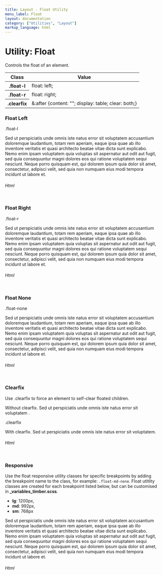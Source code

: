 ```yaml
---
title: Layout - Float Utility
menu_label: Float
layout: documentation
category: ["Utilities", "Layout"]
markup_language: html
---
```


<div class="section-block">
  <div class="row pt-40 pt-md-40">
    <!-- Content Inner -->
    <div class="col w-9/12 w-md-full order-2 content-inner">
      <h1 class="font-light">Utility: Float</h1>
      <p>Controls the float of an element.</p>
      <!-- Classes -->
      <div class="table-scrollable">
        <table class="table size-md rounded bg-white">
          <thead>
            <tr>
              <th> Class </th>
              <th> Value </th>
            </tr>
          </thead>
          <tbody class="font-mono">
            <tr>
              <th class="color-indigo">.float-l</th>
              <td> float: left; </td>
            </tr>
            <tr>
              <th class="color-indigo">.float-r</th>
              <td> float: right; </td>
            </tr>
            <tr>
              <th class="color-indigo">.clearfix</th>
              <td> &amp;:after {content: ""; display: table; clear: both;} </td>
            </tr>
          </tbody>
        </table>
      </div>
      <!-- Classes End -->
      <!-- Demo Block -->
      <div class="demo-block mt-80">
        <h3 class="font-light">Float Left</h3>
        <div class="p-30 rounded bg-grey-ultralight">
          <div class="w-100 h-100 flex items-center float-l mr-20 rounded bg-grey-darkest color-white"><span class="mx-auto">.float-l</span></div>
          <p>Sed ut perspiciatis unde omnis iste natus error sit voluptatem accusantium doloremque laudantium, totam rem aperiam, eaque ipsa quae ab illo inventore veritatis et quasi architecto beatae vitae dicta sunt explicabo. Nemo enim ipsam voluptatem quia voluptas sit aspernatur aut odit aut fugit, sed quia consequuntur magni dolores eos qui ratione voluptatem sequi nesciunt. Neque porro quisquam est, qui dolorem ipsum quia dolor sit amet, consectetur, adipisci velit, sed quia non numquam eius modi tempora incidunt ut labore et.</p>
        </div>
      </div>
      <!-- Demo Block End -->
      <!-- code -->
      <h6 class="uppercase">Html</h6>
      <div class="rounded p-20 overflow-y-scroll mb-0 bg-gradient-grey-ultralight border-l border-4 border-solid border-indigo">
        <pre class="m-0 language-html"><code class="inline-block scrolling-touch"><!--<div class="p-30 rounded bg-grey-ultralight">
	<div class="w-100 h-100 flex items-center float-l mr-20 rounded bg-grey-darkest color-white"><span class="mx-auto">.float-l</span></div>
	<p>Sed ut perspiciatis unde omnis iste natus error sit voluptatem accusantium doloremque laudantium, totam rem aperiam, eaque ipsa quae ab illo inventore veritatis et quasi architecto beatae vitae dicta sunt explicabo. Nemo enim ipsam voluptatem quia voluptas sit aspernatur aut odit aut fugit, sed quia consequuntur magni dolores eos qui ratione voluptatem sequi nesciunt. Neque porro quisquam est, qui dolorem ipsum quia dolor sit amet, consectetur, adipisci velit, sed quia non numquam eius modi tempora incidunt ut labore et.</p>
</div>
--></code></pre>
      </div>
      <!-- code -->
      <!-- Demo Block -->
      <div class="demo-block mt-80">
        <h3 class="font-light">Float Right</h3>
        <div class="p-30 rounded bg-grey-ultralight">
          <div class="w-100 h-100 flex items-center float-r mr-20 rounded bg-grey-darkest color-white"><span class="mx-auto">.float-r</span></div>
          <p>Sed ut perspiciatis unde omnis iste natus error sit voluptatem accusantium doloremque laudantium, totam rem aperiam, eaque ipsa quae ab illo inventore veritatis et quasi architecto beatae vitae dicta sunt explicabo. Nemo enim ipsam voluptatem quia voluptas sit aspernatur aut odit aut fugit, sed quia consequuntur magni dolores eos qui ratione voluptatem sequi nesciunt. Neque porro quisquam est, qui dolorem ipsum quia dolor sit amet, consectetur, adipisci velit, sed quia non numquam eius modi tempora incidunt ut labore et.</p>
        </div>
      </div>
      <!-- Demo Block End -->
      <!-- code -->
      <h6 class="uppercase">Html</h6>
      <div class="rounded p-20 overflow-y-scroll mb-0 bg-gradient-grey-ultralight border-l border-4 border-solid border-indigo">
        <pre class="m-0 language-html"><code class="inline-block scrolling-touch"><!--<div class="p-30 rounded bg-grey-ultralight">
	<div class="w-100 h-100 flex items-center float-r mr-20 rounded bg-grey-darkest color-white"><span class="mx-auto">.float-r</span></div>
	<p>Sed ut perspiciatis unde omnis iste natus error sit voluptatem accusantium doloremque laudantium, totam rem aperiam, eaque ipsa quae ab illo inventore veritatis et quasi architecto beatae vitae dicta sunt explicabo. Nemo enim ipsam voluptatem quia voluptas sit aspernatur aut odit aut fugit, sed quia consequuntur magni dolores eos qui ratione voluptatem sequi nesciunt. Neque porro quisquam est, qui dolorem ipsum quia dolor sit amet, consectetur, adipisci velit, sed quia non numquam eius modi tempora incidunt ut labore et.</p>
</div>
--></code></pre>
      </div>
      <!-- code -->
      <!-- Demo Block -->
      <div class="demo-block mt-80">
        <h3 class="font-light">Float None</h3>
        <div class="p-30 rounded bg-grey-ultralight">
          <div class="w-100 h-100 flex items-center float-none mr-20 mb-20 rounded bg-grey-darkest color-white"><span class="mx-auto">.float-none</span></div>
          <p>Sed ut perspiciatis unde omnis iste natus error sit voluptatem accusantium doloremque laudantium, totam rem aperiam, eaque ipsa quae ab illo inventore veritatis et quasi architecto beatae vitae dicta sunt explicabo. Nemo enim ipsam voluptatem quia voluptas sit aspernatur aut odit aut fugit, sed quia consequuntur magni dolores eos qui ratione voluptatem sequi nesciunt. Neque porro quisquam est, qui dolorem ipsum quia dolor sit amet, consectetur, adipisci velit, sed quia non numquam eius modi tempora incidunt ut labore et.</p>
        </div>
      </div>
      <!-- Demo Block End -->
      <!-- code -->
      <h6 class="uppercase">Html</h6>
      <div class="rounded p-20 overflow-y-scroll mb-0 bg-gradient-grey-ultralight border-l border-4 border-solid border-indigo">
        <pre class="m-0 language-html"><code class="inline-block scrolling-touch"><!--<div class="p-30 rounded bg-grey-ultralight">
	<div class="w-100 h-100 flex items-center float-none mr-20 mb-20 rounded bg-grey-darkest color-white"><span class="mx-auto">.float-none</span></div>
	<p>Sed ut perspiciatis unde omnis iste natus error sit voluptatem accusantium doloremque laudantium, totam rem aperiam, eaque ipsa quae ab illo inventore veritatis et quasi architecto beatae vitae dicta sunt explicabo. Nemo enim ipsam voluptatem quia voluptas sit aspernatur aut odit aut fugit, sed quia consequuntur magni dolores eos qui ratione voluptatem sequi nesciunt. Neque porro quisquam est, qui dolorem ipsum quia dolor sit amet, consectetur, adipisci velit, sed quia non numquam eius modi tempora incidunt ut labore et.</p>
</div>
--></code></pre>
      </div>
      <!-- code -->
      <!-- Demo Block -->
      <div class="demo-block mt-80">
        <h3 class="font-light">Clearfix</h3>
        <p>Use .clearfix to force an element to self-clear floated children.</p>
        <div class="p-30 rounded bg-grey-ultralight">
          <div class="p-10 rounded bg-grey-lightest">
            <div class="w-100 h-100 flex items-center float-l mr-20 rounded bg-grey-darker color-white"></div>
            <p>Without clearfix. Sed ut perspiciatis unde omnis iste natus error sit voluptatem .</p>
          </div>
        </div>
        <div class="p-30 rounded bg-grey-ultralight">
          <div class="clearfix p-10 rounded bg-grey-lightest">
            <div class="w-100 h-100 flex items-center float-l mr-20 rounded bg-grey-darkest color-white"><span class="mx-auto">.clearfix</span></div>
            <p>With clearfix. Sed ut perspiciatis unde omnis iste natus error sit voluptatem.</p>
          </div>
        </div>
      </div>
      <!-- Demo Block End -->
      <!-- code -->
      <h6 class="uppercase">Html</h6>
      <div class="rounded p-20 overflow-y-scroll mb-0 bg-gradient-grey-ultralight border-l border-4 border-solid border-indigo">
        <pre class="m-0 language-html"><code class="inline-block scrolling-touch"><!--<div class="p-30 rounded bg-grey-ultralight">
	<div class="p-10 rounded bg-grey-lightest">
		<div class="w-100 h-100 flex items-center float-l mr-20 rounded bg-grey-darkest color-white"></div>
		<p>Without clearfix. Sed ut perspiciatis unde omnis iste natus error sit voluptatem .</p>
	</div>
</div>
<div class="p-30 rounded bg-grey-ultralight">
	<div class="clearfix p-10 rounded bg-grey-lightest">
		<div class="w-100 h-100 flex items-center float-l mr-20 rounded bg-grey-darkest color-white"><span class="mx-auto">.clearfix</span></div>
		<p>With clearfix. Sed ut perspiciatis unde omnis iste natus error sit voluptatem.</p>
	</div>
</div>
--></code></pre>
      </div>
      <!-- code -->
      <!-- Demo Block -->
      <div class="demo-block mt-80">
        <h3 class="font-light">Responsive</h3>
        <p>Use the float responsive utility classes for specific breakpoints by adding the breakpoint name to the class, for example: <code class="border-grey-ultralight color-indigo font-bold">.float-md-none</code>. Float utitlity classes are created for each breakpoint listed below, but can be customised in <strong>_variables_timber.scss</strong>.</p>
        <ul class="list-none">
          <li><strong>lg</strong>: 1200px,</li>
          <li><strong>md</strong>: 992px,</li>
          <li><strong>sm</strong>: 768px</li>
        </ul>
        <div class="p-30 rounded bg-grey-ultralight">
          <div class="w-100 h-100 flex items-center float-l float-lg-r float-md-none float-sm-l mr-20 mr-lg-0 ml-lg-20 mx-md-0 mr-sm-20 mb-10 rounded bg-grey-darkest color-white"></div>
          <p>Sed ut perspiciatis unde omnis iste natus error sit voluptatem accusantium doloremque laudantium, totam rem aperiam, eaque ipsa quae ab illo inventore veritatis et quasi architecto beatae vitae dicta sunt explicabo. Nemo enim ipsam voluptatem quia voluptas sit aspernatur aut odit aut fugit, sed quia consequuntur magni dolores eos qui ratione voluptatem sequi nesciunt. Neque porro quisquam est, qui dolorem ipsum quia dolor sit amet, consectetur, adipisci velit, sed quia non numquam eius modi tempora incidunt ut labore et.</p>
        </div>
      </div>
      <!-- Demo Block End -->
      <!-- code -->
      <h6 class="uppercase">Html</h6>
      <div class="rounded p-20 overflow-y-scroll mb-0 bg-gradient-grey-ultralight border-l border-4 border-solid border-indigo">
        <pre class="m-0 language-html"><code class="inline-block scrolling-touch"><!--<div class="p-30 rounded bg-grey-ultralight">
	<div class="w-100 h-100 flex items-center float-l float-lg-r float-md-none float-sm-l mr-20 mr-lg-0 ml-lg-20 mx-md-0 mr-sm-20 mb-10 rounded bg-grey-darkest color-white"></div>
	<p>Sed ut perspiciatis unde omnis iste natus error sit voluptatem accusantium doloremque laudantium, totam rem aperiam, eaque ipsa quae ab illo inventore veritatis et quasi architecto beatae vitae dicta sunt explicabo. Nemo enim ipsam voluptatem quia voluptas sit aspernatur aut odit aut fugit, sed quia consequuntur magni dolores eos qui ratione voluptatem sequi nesciunt. Neque porro quisquam est, qui dolorem ipsum quia dolor sit amet, consectetur, adipisci velit, sed quia non numquam eius modi tempora incidunt ut labore et.</p>
</div>
--></code></pre>
      </div>
      <!-- code -->
    </div>
    <!-- Content Inner End -->
		<!-- {{ sidebar }} -->
  </div>
</div>
